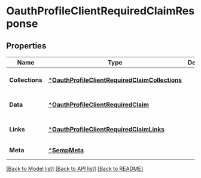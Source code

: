 # OauthProfileClientRequiredClaimResponse

## Properties
Name | Type | Description | Notes
------------ | ------------- | ------------- | -------------
**Collections** | [***OauthProfileClientRequiredClaimCollections**](OauthProfileClientRequiredClaimCollections.md) |  | [optional] [default to null]
**Data** | [***OauthProfileClientRequiredClaim**](OauthProfileClientRequiredClaim.md) |  | [optional] [default to null]
**Links** | [***OauthProfileClientRequiredClaimLinks**](OauthProfileClientRequiredClaimLinks.md) |  | [optional] [default to null]
**Meta** | [***SempMeta**](SempMeta.md) |  | [default to null]

[[Back to Model list]](../README.md#documentation-for-models) [[Back to API list]](../README.md#documentation-for-api-endpoints) [[Back to README]](../README.md)

